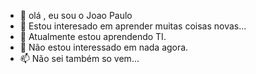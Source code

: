 - 👋  olá , eu sou o Joao Paulo
- 👀  Estou interesado em aprender muitas coisas novas... 
- 🌱  Atualmente estou aprendendo TI.
- 💞️ Não estou interessado em nada agora.
- 📫 Não sei também so vem...

<!---
joaop2005/joaop2005 is a ✨ special ✨ repository because its `README.md` (this file) appears on your GitHub profile.
You can click the Preview link to take a look at your changes.
--->
